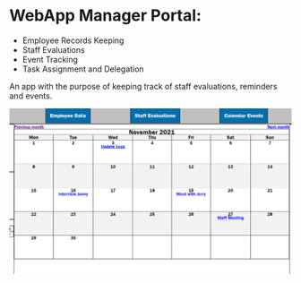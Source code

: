 # WebApp Manager Portal:
 - Employee Records Keeping
 - Staff Evaluations
 - Event Tracking
 - Task Assignment and Delegation
 
An app with the purpose of keeping track of staff evaluations, reminders and events.

![Landing page](images/calendarView.png)
